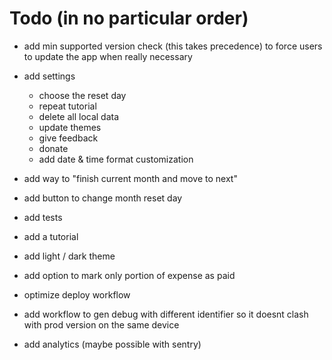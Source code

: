 # Todo (in no particular order)

- add min supported version check (this takes precedence) to force users to update the app when really necessary

- add settings

  - choose the reset day
  - repeat tutorial
  - delete all local data
  - update themes
  - give feedback
  - donate
  - add date & time format customization

- add way to "finish current month and move to next"
- add button to change month reset day
- add tests
- add a tutorial
- add light / dark theme
- add option to mark only portion of expense as paid
- optimize deploy workflow
- add workflow to gen debug with different identifier so it doesnt clash with prod version on the same device
- add analytics (maybe possible with sentry)
